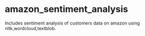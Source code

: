 # amazon_sentiment_analysis
Includes sentiment analysis of customers data on amazon using nltk,wordcloud,textblob.
